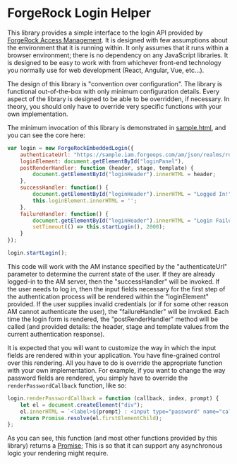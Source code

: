 # ForgeRock Login Helper

This library provides a simple interface to the login API provided by [ForgeRock Access Management](https://www.forgerock.com/platform/access-management). It is designed with few assumptions about the environment that it is running within. It only assumes that it runs within a browser environment; there is no dependency on any JavaScript libraries. It is designed to be easy to work with from whichever front-end technology you normally use for web development (React, Angular, Vue, etc...).

The design of this library is "convention over configuration". The library is functional out-of-the-box with only minimum configuration details. Every aspect of the library is designed to be able to be overridden, if necessary. In theory, you should only have to override very specific functions with your own implementation.

The minimum invocation of this library is demonstrated in [sample.html](./sample.html), and you can see the core here:

```javascript
var login = new ForgeRockEmbeddedLogin({
    authenticateUrl: "https://sample.iam.forgeops.com/am/json/realms/root/authenticate",
    loginElement: document.getElementById("loginPanel"),
    postRenderHandler: function (header, stage, template) {
        document.getElementById("loginHeader").innerHTML = header;
    },
    successHandler: function() {
        document.getElementById("loginHeader").innerHTML = "Logged In!";
        this.loginElement.innerHTML = '';
    },
    failureHandler: function() {
        document.getElementById("loginHeader").innerHTML = "Login Failure!";
        setTimeout(() => this.startLogin(), 2000);
    }
});

login.startLogin();
```

This code will work with the AM instance specified by the "authenticateUrl" parameter to determine the current state of the user. If they are already logged-in to the AM server, then the "successHandler" will be invoked. If the user needs to log in, then the input fields necessary for the first step of the authentication process will be rendered within the "loginElement" provided. If the user supplies invalid credentials (or if for some other reason AM cannot authenticate the user), the "failureHandler" will be invoked. Each time the login form is rendered, the "postRenderHandler" method will be called (and provided details: the header, stage and template values from the current authentication response).

It is expected that you will want to customize the way in which the input fields are rendered within your application. You have fine-grained control over this rendering. All you have to do is override the appropriate function with your own implementation. For example, if you want to change the way password fields are rendered, you simply have to override the `renderPasswordCallback` function, like so:

```javascript
login.renderPasswordCallback = function (callback, index, prompt) {
    let el = document.createElement("div");
    el.innerHTML = `<label>${prompt} : <input type="password" name="callback_${index}" value="${callback.input[0].value}"></label>`;
    return Promise.resolve(el.firstElementChild);
};
```

As you can see, this function (and most other functions provided by this library) returns a [Promise](https://developer.mozilla.org/en-US/docs/Web/JavaScript/Reference/Global_Objects/Promise); This is so that it can support any asynchronous logic your rendering might require.
